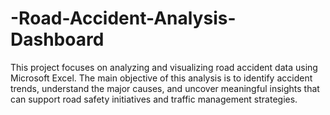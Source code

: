 # -Road-Accident-Analysis-Dashboard
This project focuses on analyzing and visualizing road accident data using Microsoft Excel. The main objective of this analysis is to identify accident trends, understand the major causes, and uncover meaningful insights that can support road safety initiatives and traffic management strategies.

